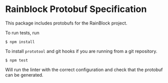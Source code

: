 # Rainblock Protobuf Specification

This package includes protobufs for the RainBlock project.

To run tests, run
```
$ npm install
```
To install `prototool` and git hooks if you are running from a git repository.


```
$ npm test
```

Will run the linter with the correct configuration and check that the protobuf can be generated.
 
